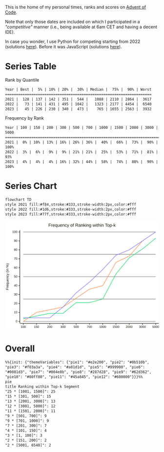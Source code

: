This is the home of my personal times, ranks and scores on [Advent of Code](https://adventofcode.com/).

Note that only those dates are included on which I participated in a *"competitive"* manner (i.e., being available at 6am CET and having a decent IDE).

In case you wonder, I use Python for competing starting from 2022 (solutions [here](https://github.com/phoyh/aoc-py)). Before it was JavaScript (solutions [here](https://github.com/phoyh/aoc-js)).

# Series Table
Rank by Quantile
```
Year | Best |  5% | 10% | 20% |  30% | Median |  75% |  90% | Worst
===================================================================
2021 |  128 | 137 | 142 | 351 |  544 |   1088 | 2110 | 2864 |  3617
2022 |   73 | 141 | 431 | 495 | 1042 |   1323 | 2177 | 4454 |  6540
2023 |   45 | 226 | 230 | 340 |  473 |    765 | 1655 | 2563 |  3932
```
Frequency by Rank
```
Year | 100 | 150 | 200 | 300 | 500 | 700 | 1000 | 1500 | 2000 | 3000 | 5000
===========================================================================
2021 |  0% | 10% | 13% | 16% | 26% | 36% |  40% |  66% |  73% |  90% | 100%
2022 |  3% |  6% |  9% |  9% | 21% | 21% |  25% |  53% |  71% |  81% |  93%
2023 |  4% |  4% |  4% | 16% | 32% | 44% |  58% |  74% |  80% |  90% | 100%
```

# Series Chart

```mermaid
flowchart TD 
style 2021 fill:#f84,stroke:#333,stroke-width:2px,color:#fff
style 2022 fill:#1d6,stroke:#333,stroke-width:2px,color:#fff
style 2023 fill:#77f,stroke:#333,stroke-width:2px,color:#fff
```

![Metrics](/cumulative-rank-frequency.svg)

# Overall
```mermaid
%%{init: {"themeVariables": {"pie1": "#e2e200", "pie2": "#0b510b", "pie3": "#f03a3a", "pie4": "#a81d1d", "pie5": "#999900", "pie6": "#0081d3", "pie7": "#004e8b", "pie8": "#287d28", "pie9": "#62d362", "pie10": "#80ff80", "pie11": "#45a845", "pie12": "#600000"}}}%%
pie
title Ranking within Top-k Segment
"25 * [1001, 1500]": 25
"15 * [301, 500]": 15
"13 * [2001, 3000]": 13
"12 * [3001, 5000]": 12
"11 * [1501, 2000]": 11
"9 * [501, 700]": 9
"9 * [701, 1000]": 9
"7 * [201, 300]": 7
"4 * [101, 150]": 4
"3 * [1, 100]": 3
"2 * [151, 200]": 2
"2 * [5001, 6540]": 2
```
